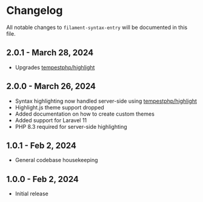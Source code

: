 # Changelog

All notable changes to `filament-syntax-entry` will be documented in this file.

## 2.0.1 - March 28, 2024

- Upgrades [tempestphp/highlight](https://github.com/tempestphp/highlight)

## 2.0.0 - March 26, 2024

- Syntax highlighting now handled server-side using [tempestphp/highlight](https://github.com/tempestphp/highlight)
- Highlight.js theme support dropped
- Added documentation on how to create custom themes
- Added support for Laravel 11
- PHP 8.3 required for server-side highlighting

## 1.0.1 - Feb 2, 2024

- General codebase housekeeping

## 1.0.0 - Feb 2, 2024

- Initial release
